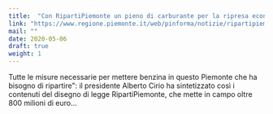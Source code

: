 ```yaml
---
title:  "Con RipartiPiemonte un pieno di carburante per la ripresa economica e sociale"
link: "https://www.regione.piemonte.it/web/pinforma/notizie/ripartipiemonte-un-pieno-carburante-per-ripresa-economica-sociale"
mail: ""
date: 2020-05-06
draft: true
weight: 1
---
```


Tutte le misure necessarie per mettere benzina in questo Piemonte che ha bisogno di ripartire": il presidente Alberto Cirio ha sintetizzato così i contenuti del disegno di legge RipartiPiemonte, che mette in campo oltre 800 milioni di euro...